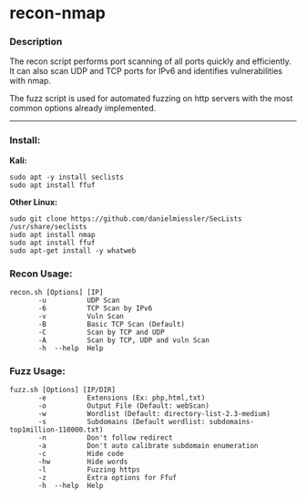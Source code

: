 # recon-nmap
### Description

The recon script performs port scanning of all ports quickly and efficiently. It can also scan UDP and TCP ports for IPv6 and identifies vulnerabilities with nmap. 

The fuzz script is used for automated fuzzing on http servers with the most common options already implemented. 

- - -

### Install:

**Kali:**
                   
```
sudo apt -y install seclists
sudo apt install ffuf
```
                   
**Other Linux:**
                   
```
sudo git clone https://github.com/danielmiessler/SecLists /usr/share/seclists
sudo apt install nmap
sudo apt install ffuf
sudo apt-get install -y whatweb 
```

### Recon Usage:
```
recon.sh [Options] [IP]
       -u          UDP Scan
       -6          TCP Scan by IPv6
       -v          Vuln Scan
       -B          Basic TCP Scan (Default)
       -C          Scan by TCP and UDP
       -A          Scan by TCP, UDP and vuln Scan
       -h  --help  Help
```
### Fuzz Usage:
```
fuzz.sh [Options] [IP/DIR]
       -e          Extensions (Ex: php,html,txt)
       -o          Output File (Default: webScan)
       -w          Wordlist (Default: directory-list-2.3-medium)
       -s          Subdomains (Default wordlist: subdomains-top1million-110000.txt)
       -n          Don't follow redirect
       -a          Don't auto calibrate subdomain enumeration
       -c          Hide code 
       -hw         Hide words
       -l          Fuzzing https
       -z          Extra options for Ffuf
       -h  --help  Help
```






